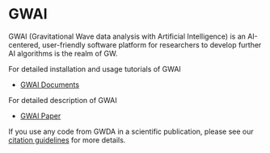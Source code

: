 # GWAI
GWAI (Gravitational Wave data analysis with Artificial Intelligence) is an AI-centered, user-friendly software platform for researchers to develop further AI algorithms is the realm of GW.

For detailed installation and usage tutorials of GWAI
- [GWAI Documents](https://gwda-lib.readthedocs.io/en/latest/index.html)

For detailed description of GWAI
- [GWAI Paper]()


If you use any code from GWDA in a scientific publication, please see our [citation guidelines](https://gwda-lib.readthedocs.io/en/latest/citations.html) for more details.



